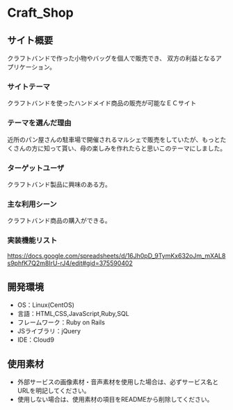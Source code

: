 # Craft_Shop

## サイト概要
クラフトバンドで作った小物やバッグを個人で販売でき、
双方の利益となるアプリケーション。

### サイトテーマ
クラフトバンドを使ったハンドメイド商品の販売が可能なＥＣサイト

### テーマを選んだ理由
近所のパン屋さんの駐車場で開催されるマルシェで販売をしていたが、もっとたくさんの方に知って貰い、母の楽しみを作れたらと思いこのテーマにしました。

### ターゲットユーザ
クラフトバンド製品に興味のある方。

### 主な利用シーン
クラフトバンド商品の購入ができる。

### 実装機能リスト
https://docs.google.com/spreadsheets/d/16Jh0pD_9TymKx632oJm_mXAL8s9phfK7Q2m8IrU-rJ4/edit#gid=375590402

## 開発環境
- OS：Linux(CentOS)
- 言語：HTML,CSS,JavaScript,Ruby,SQL
- フレームワーク：Ruby on Rails
- JSライブラリ：jQuery
- IDE：Cloud9

## 使用素材
- 外部サービスの画像素材・音声素材を使用した場合は、必ずサービス名とURLを明記してください。
- 使用しない場合は、使用素材の項目をREADMEから削除してください。